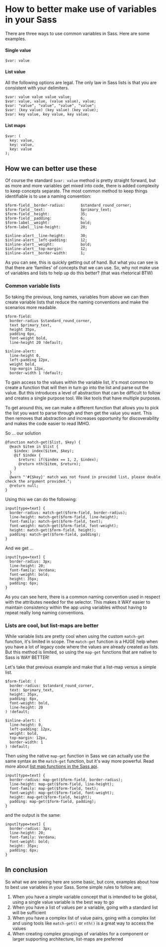 # How to better make use of variables in your Sass

There are three ways to use common variables in Sass. Here are some examples.

#### Single value

```
$var: value
```

#### List value

All the following options are legal. The only law in Sass lists is that you are consistent with your delimiters.

```
$var: value value value value;
$var: value, value, (value value), value;
$var: "value", "value", "value", "value";
$var: (key value) (key value) (key value);
$var: key value, key value, key value;
```

#### List maps

```
$var: (
  key: value,
  key: value,
  key: value
);
```

## How we can better use these

Of course the standard `$var: value` method is pretty straight forward, but as more and more variables get mixed into code, there is added complexity to keep concepts separate. The most common method to keep things identifiable is to use a naming convention:

```
$form-field__border-radius:       $standard_round_corner;
$form-field__text:                $primary_text;
$form-field__height:              35;
$form-field__padding:             6;
$form-label__weight:              bold;
$form-label__line-height:         20;

$inline-alert__line-height:       30;
$inline-alert__left-padding:      12;
$inline-alert__weight:            bold;
$inline-alert__top-margin:        12;
$inline-alert__border-width:      1;
```

As you can see, this is quickly getting out of hand. But what you can see is that there are 'families' of concepts that we can use. So, why not make use of variables and lists to help up do this better? (that was rhetorical BTW)


### Common variable lists

So taking the previous, long names, variables from above we can then create variable lists that reduce the naming conventions and make the scenarios more readable.

```
$form-field:
  border-radius $standard_round_corner,
  text $primary_text,
  height 35px,
  padding 6px,
  font-weight bold,
  line-height 20 !default;

$inline-alert:
  line-height 0,
  left-padding 12px,
  weight bold,
  top-margin 12px,
  border-width 1 !default;
```

To gain access to the values within the variable list, it's most common to create a function that will then in turn go into the list and parse out the value. But this introduces a level of abstraction that can be difficult to follow and creates a single purpose tool. We like tools that have multiple purposes.

To get around this, we can make a different function that allows you to pick the list you want to parse through and then get the value you want. This then removes that abstraction and increases opportunity for discoverability and makes the code easier to read IMHO.

So ... our solution

```
@function match-get($list, $key) {
  @each $item in $list {
    $index: index($item, $key);
    @if $index {
      $return: if($index == 1, 2, $index);
      @return nth($item, $return);
    }
  }
  @warn "'#{$key}' match was not found in provided list, please double check the argument provided.";
  @return null;
}
```

Using this we can do the following:

```
input[type=text] {
  border-radius: match-get($form-field, border-radius);
  line-height: match-get($form-field, line-height);
  font-family: match-get($form-field, text);
  font-weight: match-get($form-field, font-weight);
  height: match-get($form-field, height);
  padding: match-get($form-field, padding);
}
```

And we get ...


```
input[type=text] {
  border-radius: 3px;
  line-height: 20;
  font-family: Verdana;
  font-weight: bold;
  height: 35px;
  padding: 6px;
}
```


As you can see here, there is a common naming convention used in respect with the attributes needed for the selector. This makes it WAY easier to maintain consistency within the app using variables without having to repeat really long naming conventions.

### Lists are cool, but list-maps are better

While variable lists are pretty cool when using the custom `match-get` function, it's limited in scope. The `match-get` function is a HUGE help when you have a lot of legacy code where the values are already created as lists. But this method is limited, so using the `map-get` functions that are native to Sass is WAY BETTER!

Let's take that previous example and make that a list-map versus a simple list.

```
$form-field: (
  border-radius: $standard_round_corner,
  text: $primary_text,
  height: 35px,
  padding: 6px,
  font-weight: bold,
  line-height: 20
) !default;

$inline-alert: (
  line-height: 0,
  left-padding: 12px,
  weight: bold,
  top-margin: 12px,
  border-width: 1
) !default;
```

Then using the native `map-get` function in Sass we can actually use the same syntax as the `match-get` function, but it's way more powerful. Read more about [list map functions in the Sass api](http://sass-lang.com/documentation/Sass/Script/Functions.html#map-functions).

```
input[type=text] {
  border-radius: map-get($form-field, border-radius);
  line-height: map-get($form-field, line-height);
  font-family: map-get($form-field, text);
  font-weight: map-get($form-field, font-weight);
  height: map-get($form-field, height);
  padding: map-get($form-field, padding);
}
```

and the output is the same:

```
input[type=text] {
  border-radius: 3px;
  line-height: 20;
  font-family: Verdana;
  font-weight: bold;
  height: 35px;
  padding: 6px;
}
```

## In conclusion

So what we are seeing here are some basic, but core, examples about how to best use variables in your Sass. Some simple rules to follow are;

1. When you have a simple variable concept that is intended to be global, using a single value variable is the best way to go
1. When you have a list of values per a variable, going with a standard list will be sufficient
1. When you have a complex list of value pairs, going with a complex list and using tools like `match-get()` or `nth()` is a great way to access the values
1. When creating complex groupings of variables for a component or larger supporting architecture, list-maps are preferred

